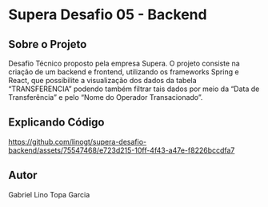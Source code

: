 # Supera Desafio 05 - Backend

## Sobre o Projeto

Desafio Técnico proposto pela empresa Supera. O projeto consiste na criação de um backend e frontend, utilizando os frameworks Spring e React, que possibilite a visualização dos dados da tabela “TRANSFERENCIA” podendo também filtrar tais dados por meio da “Data de Transferência” e pelo “Nome do Operador Transacionado”.

## Explicando Código


https://github.com/linogt/supera-desafio-backend/assets/75547468/e723d215-10ff-4f43-a47e-f8226bccdfa7

## Autor

Gabriel Lino Topa Garcia


